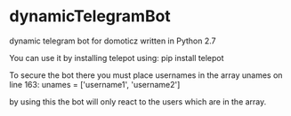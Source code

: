 # dynamicTelegramBot
dynamic telegram bot for domoticz written in Python 2.7

You can use it by installing telepot using: pip install telepot

To secure the bot there you must place usernames in the array unames on line 163:
unames = ['username1', 'username2'] 

by using this the bot will only react to the users which are in the array.
